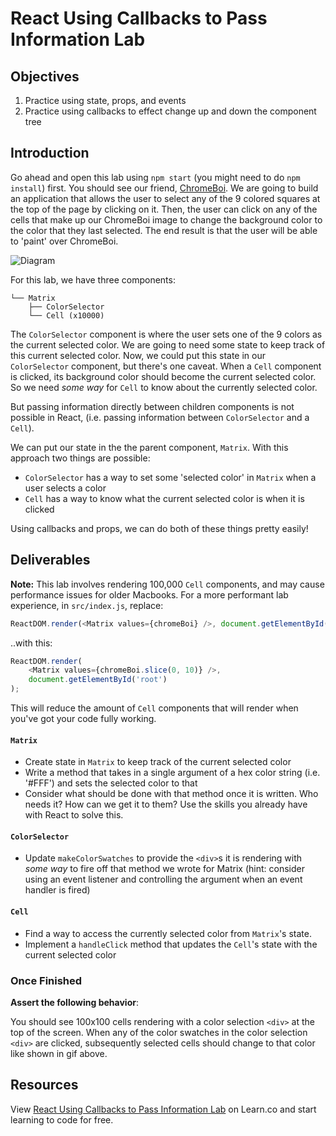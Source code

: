 # React Using Callbacks to Pass Information Lab

## Objectives

1.  Practice using state, props, and events
2.  Practice using callbacks to effect change up and down the component tree

## Introduction

Go ahead and open this lab using `npm start` (you might need to do `npm install`) first. You should see our friend, [ChromeBoi][legend]. We are going to build an application that allows the user to select any of the 9 colored squares at the top of the page by clicking on it.
Then, the user can click on any of the cells that make up our ChromeBoi image to change the background color to the color that they last selected. The end result is that the user will be able to 'paint' over ChromeBoi.

![Diagram](https://i1.wp.com/programmingwithmosh.com/wp-content/uploads/2018/10/Screen-Shot-2018-10-31-at-1.44.28-PM.png)


For this lab, we have three components:

```
└── Matrix
    ├── ColorSelector
    └── Cell (x10000)
```

The `ColorSelector` component is where the user sets one of the 9 colors as the current selected color. We are going to need some state to keep track of this current selected color. Now, we could put this state in our `ColorSelector` component, but there's one caveat. When a `Cell` component is clicked, its background color should become the current selected color. So we need _some way_ for `Cell` to know about the currently selected color.

But passing information directly between children components is not possible in React, (i.e.
passing information between `ColorSelector` and a `Cell`).

We can put our state in the the parent component, `Matrix`. With this approach two things are possible:
 - `ColorSelector` has a way to set some 'selected color' in `Matrix` when a user selects a color
 - `Cell` has a way to know what the current selected color is when it is clicked

 Using callbacks and props, we can do both of these things pretty easily!

## Deliverables

**Note:** This lab involves rendering 100,000 `Cell` components, and may cause performance issues for older Macbooks. For a more performant lab experience, in `src/index.js`, replace:

```js
ReactDOM.render(<Matrix values={chromeBoi} />, document.getElementById('root'));
```

..with this:

```js
ReactDOM.render(
	<Matrix values={chromeBoi.slice(0, 10)} />,
	document.getElementById('root')
);
```

This will reduce the amount of `Cell` components that will render when you've
got your code fully working.

#### `Matrix`

- Create state in `Matrix` to keep track of the current selected color
- Write a method that takes in a single argument of a hex color string (i.e.
  '#FFF') and sets the selected color to that
- Consider what should be done with that method once it is written. Who needs it?
  How can we get it to them? Use the skills you already have with React to solve
  this.

#### `ColorSelector`

- Update `makeColorSwatches` to provide the `<div>`s it is rendering with _some
  way_ to fire off that method we wrote for Matrix (hint: consider using an event
  listener and controlling the argument when an event handler is fired)

#### `Cell`

- Find a way to access the currently selected color from `Matrix`'s state.
- Implement a `handleClick` method that updates the `Cell`'s state with the
  current selected color

### Once Finished

**Assert the following behavior**:

You should see 100x100 cells rendering with a color selection `<div>` at the top
of the screen. When any of the color swatches in the color selection `<div>` are
clicked, subsequently selected cells should change to that color like shown in gif above.


## Resources

<p class='util--hide'>View <a href='https://learn.co/lessons/react-using-callbacks-to-pass-information-lab'>React Using Callbacks to Pass Information Lab</a> on Learn.co and start learning to code for free.</p>

[legend]: https://en.everybodywiki.com/Chrome_Boi
